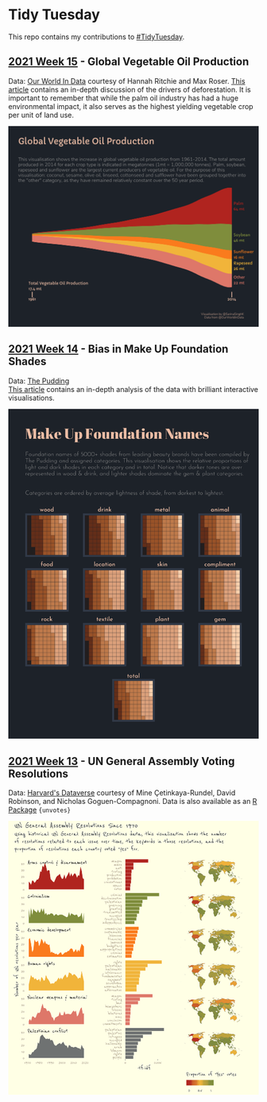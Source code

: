 # Tidy Tuesday 

This repo contains my contributions to [#TidyTuesday](https://github.com/rfordatascience/tidytuesday).

## [2021 Week 15](https://github.com/sarinasinghkhaira/tidy_tuesday/blob/main/2021-04-06/deforestation.Rmd) - Global Vegetable Oil Production

Data: [Our World In Data](https://ourworldindata.org/forests-and-deforestation) courtesy of Hannah Ritchie and Max Roser. 
[This article](https://ucsdnews.ucsd.edu/feature/deforestation-drives-disease-climate-change-and-its-happening-at-a-rapid-rate) contains an in-depth discussion of the drivers of deforestation. It is important to remember that while the palm oil industry has had a huge environmental impact, it also serves as the highest yielding vegetable crop per unit of land use.

![Global Vegetable Oil Production](/2021-04-06/deforestation_plot.png)

## [2021 Week 14](https://github.com/sarinasinghkhaira/tidy_tuesday/blob/main/2021-03-30/beauty_bias.Rmd) - Bias in Make Up Foundation Shades

Data: [The Pudding](https://github.com/the-pudding/data/tree/master/foundation-names)  
[This article](https://pudding.cool/2021/03/foundation-names) contains an in-depth analysis of the data with brilliant interactive visualisations.

![Bias in Make Up Foundation Shades](/2021-03-30/beauty_bias_plot.png)


## [2021 Week 13](https://github.com/sarinasinghkhaira/tidy_tuesday/blob/main/2021-03-23_UN_Votes/UN_votes_plot.Rmd) - UN General Assembly Voting Resolutions

Data: [Harvard's Dataverse](https://dataverse.harvard.edu/dataset.xhtml?persistentId=hdl:1902.1/12379) courtesy of Mine Çetinkaya-Rundel, David Robinson, and Nicholas Goguen-Compagnoni. Data is also available as an [R Package]("https://cran.r-project.org/web/packages/unvotes/unvotes.pdf") `{unvotes}`

![UN Votes](/2021-03-23_UN_Votes/plot.png)